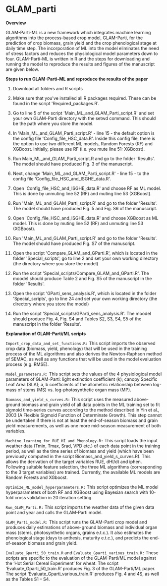 # GLAM_parti

**Overview**

GLAM-Parti-ML is a new framework which integrates machine learning algorithms into the process-based crop model, GLAM-Parti, for the prediction of crop biomass, grain yield and the crop phenological stage at daily time step. The incorporation of ML into the model eliminates the need of stress factors and reduces the physiological model parameters down to four. GLAM-Parti-ML is written in R and the steps for downloading and running the model to reproduce the results and figures of the manuscript are given below.  

**Steps to run GLAM-Parti-ML and reproduce the results of the paper**

1. Download all folders and R scripts

2. Make sure that you've installed all R packages required. These can be found in the script 'Required_packages.R'.

3. Go to line 5 of the script 'Main_ML_and_GLAM_Parti_script.R' and set your own GLAM-Parti directory with the setwd command. This should be the path where you store the model.

4. In 'Main_ML_and_GLAM_Parti_script.R' - line 15 - the default option is the config file 'Config_file_HSC_data.R'. Inside this config file, there is the option to use two different ML models, Random Forests (RF) and XGBoost. Initially, please use RF (i.e. you mute line 51: XGBoost).  

5. Run Main_ML_and_GLAM_Parti_script.R and go to the folder 'Results'. The model should have produced Fig. 3 of the manuscript.

6. Next, change 'Main_ML_and_GLAM_Parti_script.R' - line 15 - to the config file 'Config_file_HSC_and_ISGHE_data.R'.

7. Open 'Config_file_HSC_and_ISGHE_data.R' and choose RF as ML model. This is done by unmuting line 52 (RF) and muting line 53 (XGBoost).

8. Run 'Main_ML_and_GLAM_Parti_script.R' and go to the folder 'Results'. The model should have produced Fig. 5 and Fig. S6 of the manuscript.

9. Open 'Config_file_HSC_and_ISGHE_data.R' and choose XGBoost as ML model. This is done by muting line 52 (RF) and unmuting line 53 (XGBoost).

10. Run 'Main_ML_and_GLAM_Parti_script.R' and go to the folder 'Results'. The model should have produced Fig. S7 of the manuscript.

11. Open the script 'Compare_GLAM_and_GParti.R', which is located in the folder 'Special_scripts', go to line 2 and set your own working directory (the directory where you store the model) 

11. Run the script 'Special_scripts/Compare_GLAM_and_GParti.R'. The moodel should produce Table 2 and Fig. S5 of the manuscript in the folder 'Results'.

12. Open the script 'GParti_sens_analysis.R', which is located in the folder 'Special_scripts', go to line 24 and set your own working directory (the directory where you store the model) 

13. Run the script 'Special_scripts/GParti_sens_analysis.R'. The moodel should produce Fig. 4, Fig. S4 and Tables S2, S3, S4, S5 of the manuscript in the folder 'Results'.



**Explanation of GLAM-Parti/ML scripts**

`Import_crop_data_and_set_functions.R:` This script imports the observed crop data (biomass, yield, phenology) that will be used in the training process of the ML algorithms and also derives the Newton-Raphson method of SEMAC, as well as any functions that will be used in the model evaluation process (e.g. RMSE).

`Model_parameters.R:` This script sets the values of the 4 physiological model parameters of GLAM-Parti: light extinction coefficient (k); canopy Specific Leaf Area (SLA); a, b coefficients of the allometric relationship between log-mass of stems (MS) vs. log-photosynthetic organ mass (MP).

`Biomass_and_yield_s_curves.R:` This script uses the measured above-ground biomass and grain yield of all data points in the ML training set to fit sigmoid time-series curves according to the method described in Yin et al., 2003 (A Flexible Sigmoid Function of Determinate Growth). This step cannot be undertaken if there is not at least the end-of-season biomass and grain yield measurements, as well as one more mid-season measurement of both variables.

`Machine_learning_for_RUE_HI_and_Phenology.R:` This script loads the input weather data (Tmin, Tmax, Srad, VPD etc.) of each data point in the training period, as well as the time series of biomass and yield (which have been  previously computed in the script Biomass_and_yield_s_curves.R). This allows the derivation of the target variables RUE, dHI/dt and iphen. Following suitable feature selection, the three ML algorithms (corresponding to the 3 target variables) are trained. Currently, the available ML models are Random Forests and XGboost. 

`Optimize_ML_model_hyperparameters.R:` This script optimizes the ML model hyperparameters of both RF and XGBoost using Bayesian search with 10-fold cross validation in 20 iteration setting.

`Run_GLAM_Parti.R:` This script imports the weather data of the given data point and year and calls the GLAM-Parti model.

`GLAM_Parti_model.R:` This script runs the GLAM-Parti crop model and produces daily estimations of above-ground biomass and individual organ mass (stems, photosynthetic organs, grains e.t.c.). It also estimates the phenological stage (days to anthesis, maturity e.t.c.), and predicts the end-of-season biomass and grain yield.

`Evaluate_Gparti_50_train.R` and `Evaluate_Gparti_various_train.R:` These scripts are specific to the evaluation of the GLAM-Parti/ML model against the ‘Hot Serial Cereal Experiment’ for wheat. The script ‘Evaluate_Gparti_50_train.R’ produces Fig. 3 of the GLAM-Parti/ML paper. The script ‘Evaluate_Gparti_various_train.R’ produces Fig. 4 and 4S, as well as the Tables S1 – S4.     
